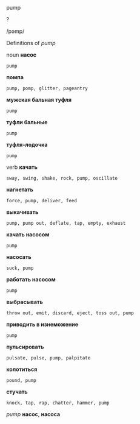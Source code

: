 pump

?

/pəmp/

Definitions of _pump_

noun
**насос**

    pump
**помпа**

    pump, pomp, glitter, pageantry
**мужская бальная туфля**

    pump
**туфли бальные**

    pump
**туфля-лодочка**

    pump

verb
**качать**

    sway, swing, shake, rock, pump, oscillate
**нагнетать**

    force, pump, deliver, feed
**выкачивать**

    pump, pump out, deflate, tap, empty, exhaust
**качать насосом**

    pump
**насосать**

    suck, pump
**работать насосом**

    pump
**выбрасывать**

    throw out, emit, discard, eject, toss out, pump
**приводить в изнеможение**

    pump
**пульсировать**

    pulsate, pulse, pump, palpitate
**колотиться**

    pound, pump
**стучать**

    knock, tap, rap, chatter, hammer, pump

_pump_
**насос**, **насоса**